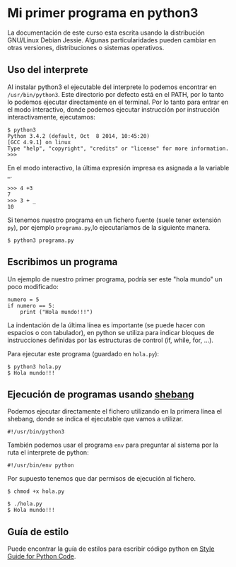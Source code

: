 # Mi primer programa en python3

La documentación de este curso esta escrita usando la distribución GNU/Linux Debian Jessie. Algunas particularidades pueden cambiar en otras versiones, distribuciones o sistemas operativos.

## Uso del interprete

Al instalar python3 el ejecutable del interprete lo podemos encontrar en `/usr/bin/python3`. Este directorio por defecto está en el PATH, por lo tanto lo podemos ejecutar directamente en el terminal. Por lo tanto para entrar en el modo interactivo, donde podemos ejecutar instrucción por instrucción interactivamente, ejecutamos:

	$ python3
	Python 3.4.2 (default, Oct  8 2014, 10:45:20) 
	[GCC 4.9.1] on linux
	Type "help", "copyright", "credits" or "license" for more information.
	>>> 

En el modo interactivo, la última expresión impresa es asignada a la variable _.

	>>> 4 +3
	7
	>>> 3 + _
	10


Si tenemos nuestro programa en un fichero fuente (suele tener extensión `py`), por ejemplo `programa.py`,lo ejecutaríamos de la siguiente manera.
	
	$ python3 programa.py

## Escribimos un programa

Un ejemplo de nuestro primer programa, podría ser este "hola mundo" un poco modificado:

	numero = 5
	if numero == 5:
		print ("Hola mundo!!!")

La indentación de la última línea es importante (se puede hacer con espacios o con tabulador), en python se utiliza para indicar bloques de instrucciones definidas por las estructuras de control (if, while, for, ...). 

Para ejecutar este programa (guardado en `hola.py`):

	$ python3 hola.py
	$ Hola mundo!!!

## Ejecución de programas usando [shebang](https://es.wikipedia.org/wiki/Shebang)

Podemos ejecutar directamente el fichero utilizando en la primera línea el shebang, donde se indica el ejecutable que vamos a utilizar.

	#!/usr/bin/python3

También podemos usar el programa `env` para preguntar al sistema por la ruta el interprete de python:

	#!/usr/bin/env python

Por supuesto tenemos que dar permisos de ejecución al fichero.

	$ chmod +x hola.py

 	$ ./hola.py
	$ Hola mundo!!!

## Guía de estilo

Puede encontrar la guía de estilos para escribir código python en [Style Guide for Python Code](https://www.python.org/dev/peps/pep-0008/).